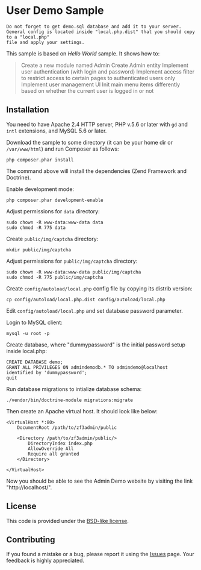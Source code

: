 User Demo Sample
==================================================

```
Do not forget to get demo.sql database and add it to your server.
General config is located inside "local.php.dist" that you should copy to a "local.php"
file and apply your settings.
```

This sample is based on *Hello World* sample. It shows how to:

 > Create a new module named Admin
 > Create Admin entity
 > Implement user authentication (with login and password)
 > Implement access filter to restrict access to certain pages to authenticated users only
 > Implement user management UI
 > Init main menu items differently based on whether the current user is logged in or not

## Installation

You need to have Apache 2.4 HTTP server, PHP v.5.6 or later with `gd` and `intl` extensions, and MySQL 5.6 or later.

Download the sample to some directory (it can be your home dir or `/var/www/html`) and run Composer as follows:

```
php composer.phar install
```

The command above will install the dependencies (Zend Framework and Doctrine).

Enable development mode:

```
php composer.phar development-enable
```

Adjust permissions for `data` directory:

```
sudo chown -R www-data:www-data data
sudo chmod -R 775 data
```

Create `public/img/captcha` directory:

```
mkdir public/img/captcha
```

Adjust permissions for `public/img/captcha` directory:

```
sudo chown -R www-data:www-data public/img/captcha
sudo chmod -R 775 public/img/captcha 
```

Create `config/autoload/local.php` config file by copying its distrib version:

```
cp config/autoload/local.php.dist config/autoload/local.php
```

Edit `config/autoload/local.php` and set database password parameter.

Login to MySQL client:

```
mysql -u root -p
```

Create database, where "dummypassword" is the initial password setup inside local.php:

```
CREATE DATABASE demo;
GRANT ALL PRIVILEGES ON admindemodb.* TO admindemo@localhost identified by 'dummypassword';
quit
```

Run database migrations to intialize database schema:

```
./vendor/bin/doctrine-module migrations:migrate
```

Then create an Apache virtual host. It should look like below:

```
<VirtualHost *:80>
    DocumentRoot /path/to/zf3admin/public
    
    <Directory /path/to/zf3admin/public/>
        DirectoryIndex index.php
        AllowOverride All
        Require all granted
    </Directory>

</VirtualHost>
```

Now you should be able to see the Admin Demo website by visiting the link "http://localhost/". 
 
## License

This code is provided under the [BSD-like license](https://en.wikipedia.org/wiki/BSD_licenses). 

## Contributing

If you found a mistake or a bug, please report it using the [Issues](https://github.com/victorchiriac89/zf3admin/issues) page. 
Your feedback is highly appreciated.